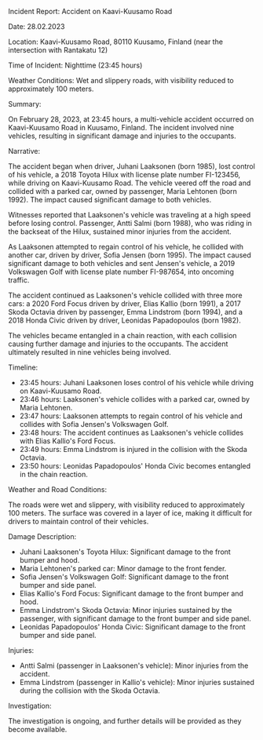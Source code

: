 Incident Report: Accident on Kaavi-Kuusamo Road

Date: 28.02.2023

Location: Kaavi-Kuusamo Road, 80110 Kuusamo, Finland (near the intersection with Rantakatu 12)

Time of Incident: Nighttime (23:45 hours)

Weather Conditions: Wet and slippery roads, with visibility reduced to approximately 100 meters.

Summary:

On February 28, 2023, at 23:45 hours, a multi-vehicle accident occurred on Kaavi-Kuusamo Road in Kuusamo, Finland. The incident involved nine vehicles, resulting in significant damage and injuries to the occupants.

Narrative:

The accident began when driver, Juhani Laaksonen (born 1985), lost control of his vehicle, a 2018 Toyota Hilux with license plate number FI-123456, while driving on Kaavi-Kuusamo Road. The vehicle veered off the road and collided with a parked car, owned by passenger, Maria Lehtonen (born 1992). The impact caused significant damage to both vehicles.

Witnesses reported that Laaksonen's vehicle was traveling at a high speed before losing control. Passenger, Antti Salmi (born 1988), who was riding in the backseat of the Hilux, sustained minor injuries from the accident.

As Laaksonen attempted to regain control of his vehicle, he collided with another car, driven by driver, Sofia Jensen (born 1995). The impact caused significant damage to both vehicles and sent Jensen's vehicle, a 2019 Volkswagen Golf with license plate number FI-987654, into oncoming traffic.

The accident continued as Laaksonen's vehicle collided with three more cars: a 2020 Ford Focus driven by driver, Elias Kallio (born 1991), a 2017 Skoda Octavia driven by passenger, Emma Lindstrom (born 1994), and a 2018 Honda Civic driven by driver, Leonidas Papadopoulos (born 1982).

The vehicles became entangled in a chain reaction, with each collision causing further damage and injuries to the occupants. The accident ultimately resulted in nine vehicles being involved.

Timeline:

* 23:45 hours: Juhani Laaksonen loses control of his vehicle while driving on Kaavi-Kuusamo Road.
* 23:46 hours: Laaksonen's vehicle collides with a parked car, owned by Maria Lehtonen.
* 23:47 hours: Laaksonen attempts to regain control of his vehicle and collides with Sofia Jensen's Volkswagen Golf.
* 23:48 hours: The accident continues as Laaksonen's vehicle collides with Elias Kallio's Ford Focus.
* 23:49 hours: Emma Lindstrom is injured in the collision with the Skoda Octavia.
* 23:50 hours: Leonidas Papadopoulos' Honda Civic becomes entangled in the chain reaction.

Weather and Road Conditions:

The roads were wet and slippery, with visibility reduced to approximately 100 meters. The surface was covered in a layer of ice, making it difficult for drivers to maintain control of their vehicles.

Damage Description:

* Juhani Laaksonen's Toyota Hilux: Significant damage to the front bumper and hood.
* Maria Lehtonen's parked car: Minor damage to the front fender.
* Sofia Jensen's Volkswagen Golf: Significant damage to the front bumper and side panel.
* Elias Kallio's Ford Focus: Significant damage to the front bumper and hood.
* Emma Lindstrom's Skoda Octavia: Minor injuries sustained by the passenger, with significant damage to the front bumper and side panel.
* Leonidas Papadopoulos' Honda Civic: Significant damage to the front bumper and side panel.

Injuries:

* Antti Salmi (passenger in Laaksonen's vehicle): Minor injuries from the accident.
* Emma Lindstrom (passenger in Kallio's vehicle): Minor injuries sustained during the collision with the Skoda Octavia.

Investigation:

The investigation is ongoing, and further details will be provided as they become available.